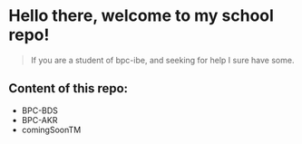 # Hello there, welcome to my school repo! 
> If you are a student of bpc-ibe, and seeking for help I sure have some.

## Content of this repo:
- BPC-BDS
- BPC-AKR
- comingSoonTM